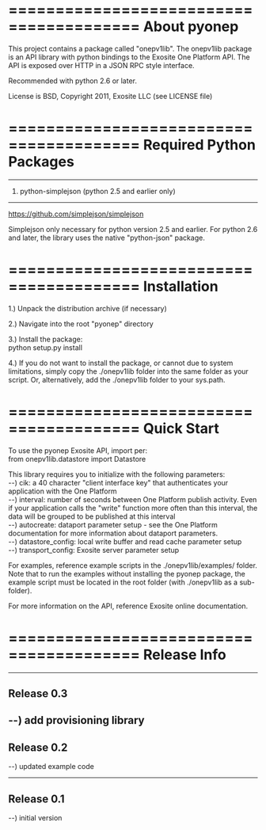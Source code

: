  ========================================
About pyonep
========================================
This project contains a package called "onepv1lib".  The onepv1lib package is an
API library with python bindings to the Exosite One Platform API.  The API is 
exposed over HTTP in a JSON RPC style interface.

Recommended with python 2.6 or later.

License is BSD, Copyright 2011, Exosite LLC (see LICENSE file)

========================================
Required Python Packages
========================================
****************************************
1) python-simplejson  (python 2.5 and earlier only)
****************************************
https://github.com/simplejson/simplejson

Simplejson only necessary for python version 2.5 and earlier.  For python 2.6 
and later, the library uses the native "python-json" package.

========================================
Installation
========================================
1.) Unpack the distribution archive (if necessary)

2.) Navigate into the root "pyonep" directory

3.) Install the package:<br>
	python setup.py install

4.) If you do not want to install the package, or cannot due to system 
limitations, simply copy the ./onepv1lib folder into the same folder as your
script.  Or, alternatively, add the ./onepv1lib folder to your sys.path.

========================================
Quick Start
========================================
To use the pyonep Exosite API, import per:<br>
	from onepv1lib.datastore import Datastore

This library requires you to initialize with the following parameters:<br>
--) cik: a 40 character "client interface key" that authenticates your 
        application with the One Platform<br>
--) interval: number of seconds between One Platform publish activity.  Even if
        your application calls the "write" function more often than this 
        interval, the data will be grouped to be published at this interval<br>
--) autocreate: dataport parameter setup - see the One Platform documentation
        for more information about dataport parameters.<br>
--) datastore_config: local write buffer and read cache parameter setup<br>
--) transport_config: Exosite server parameter setup<br>

For examples, reference example scripts in the ./onepv1lib/examples/ folder.  
Note that to run the examples without installing the pyonep package, the 
example script must be located in the root folder (with ./onepv1lib as a 
sub-folder).

For more information on the API, reference Exosite online documentation.

========================================
Release Info
========================================
----------------------------------------
Release 0.3
----------------------------------------
--) add provisioning library<br>
----------------------------------------

Release 0.2
----------------------------------------
--) updated example code<br>

----------------------------------------
Release 0.1
----------------------------------------
--) initial version<br>
